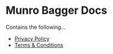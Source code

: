 # Munro Bagger Docs

Contains the following...

- [Privacy Policy](./PRIVACY.md)
- [Terms & Conditions](./TERMS.md)
